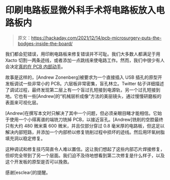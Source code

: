 # 印刷电路板显微外科手术将电路板放入电路板内

> 原文：<https://hackaday.com/2021/12/14/pcb-microsurgery-puts-the-bodges-inside-the-board/>

我们都会犯错误，用印刷电路板来修复错误并不可耻。我们大多数人都满足于用 Xacto 切割一两条迹线，或者添加一点跳线来使电路工作。然而，我们中很少有人会决定[真的在 PCB 内部动手](https://twitter.com/azonenberg/status/1469808785694683139)。

故事是这样的，[Andrew Zonenberg]被要求为一个直接插入 USB 插孔的原型开发板调试一些非常小的 PCB。六层板非常密集，盲孔林立。Twitter 帖子详细描述了调试过程，最终发现第二层上有一个盲过孔短接到电源轨，另一个过孔短接到地。它也有一些[Andrew]的“机械层析成像”方法的美丽镜头，通过慢慢研磨板的表面来可视化层。

[Andrew]在撰写本文时只解决了其中一个问题，但必须亲眼目睹才能相信。它始于使用一个小得离谱的端铣刀铣掉 PCB，以接近盲孔。[Andrew]铣削的空腔最终只有大约 480 微米乘 600 微米，并且仅部分穿过 0.8 毫米厚的电路板，但这足以解决内部短路，并添加一个内部桥以修复铣削过程中损坏的迹线。然后用环氧树脂填充洞以稳定修复。

这种调试和修复技巧简直令人难以置信。这让我们想起了这些内部芯片焊接修复，但却完全带到了另一个层面。我们迫不及待地想看到第二次修复是什么样子，以及这个开发板的原型是否可以挽救。

感谢[esclear]的提醒。